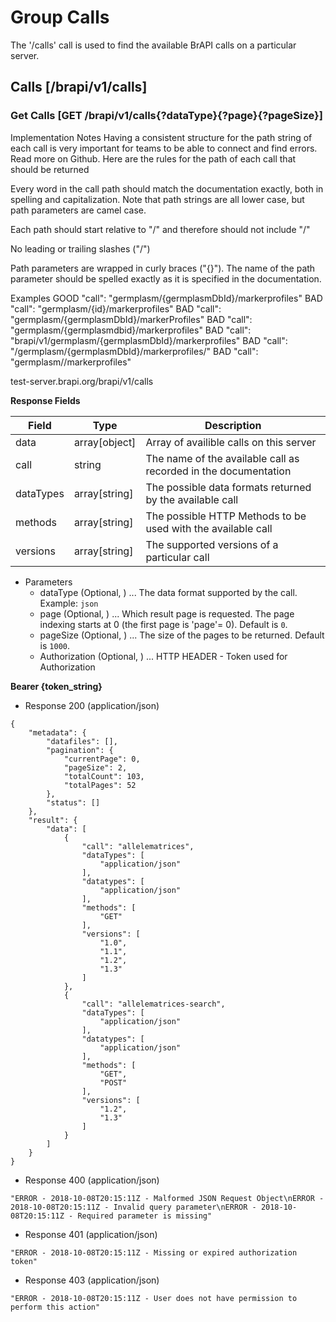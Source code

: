 # Group Calls
The '/calls' call is used to find the available BrAPI calls on a particular server. 




## Calls [/brapi/v1/calls] 




### Get Calls  [GET /brapi/v1/calls{?dataType}{?page}{?pageSize}]

 Implementation Notes
Having a consistent structure for the path string of each call is very important for teams to be able to connect and find errors. Read more on Github.
Here are the rules for the path of each call that should be returned



Every word in the call path should match the documentation exactly, both in spelling and capitalization. Note that path strings are all lower case, but path parameters are camel case.

Each path should start relative to "/" and therefore should not include "/"

No leading or trailing slashes ("/") 

Path parameters are wrapped in curly braces ("{}"). The name of the path parameter should be spelled exactly as it is specified in the documentation.




Examples GOOD    "call": "germplasm/{germplasmDbId}/markerprofiles" BAD    "call": "germplasm/{id}/markerprofiles" BAD    "call": "germplasm/{germplasmDbId}/markerProfiles" BAD    "call": "germplasm/{germplasmdbid}/markerprofiles" BAD    "call": "brapi/v1/germplasm/{germplasmDbId}/markerprofiles" BAD    "call": "/germplasm/{germplasmDbId}/markerprofiles/" BAD    "call": "germplasm/<germplasmDbId>/markerprofiles"



test-server.brapi.org/brapi/v1/calls



**Response Fields** 

|Field|Type|Description|
|---|---|---| 
|data|array[object]|Array of availible calls on this server|
|call|string|The name of the available call as recorded in the documentation|
|dataTypes|array[string]|The possible data formats returned by the available call|
|methods|array[string]|The possible HTTP Methods to be used with the available call|
|versions|array[string]|The supported versions of a particular call|


 

+ Parameters
    + dataType (Optional, ) ... The data format supported by the call. Example: `json`
    + page (Optional, ) ... Which result page is requested. The page indexing starts at 0 (the first page is 'page'= 0). Default is `0`.
    + pageSize (Optional, ) ... The size of the pages to be returned. Default is `1000`.
    + Authorization (Optional, ) ... HTTP HEADER - Token used for Authorization 

<strong>Bearer {token_string} </strong>




+ Response 200 (application/json)
```
{
    "metadata": {
        "datafiles": [],
        "pagination": {
            "currentPage": 0,
            "pageSize": 2,
            "totalCount": 103,
            "totalPages": 52
        },
        "status": []
    },
    "result": {
        "data": [
            {
                "call": "allelematrices",
                "dataTypes": [
                    "application/json"
                ],
                "datatypes": [
                    "application/json"
                ],
                "methods": [
                    "GET"
                ],
                "versions": [
                    "1.0",
                    "1.1",
                    "1.2",
                    "1.3"
                ]
            },
            {
                "call": "allelematrices-search",
                "dataTypes": [
                    "application/json"
                ],
                "datatypes": [
                    "application/json"
                ],
                "methods": [
                    "GET",
                    "POST"
                ],
                "versions": [
                    "1.2",
                    "1.3"
                ]
            }
        ]
    }
}
```

+ Response 400 (application/json)
```
"ERROR - 2018-10-08T20:15:11Z - Malformed JSON Request Object\nERROR - 2018-10-08T20:15:11Z - Invalid query parameter\nERROR - 2018-10-08T20:15:11Z - Required parameter is missing"
```

+ Response 401 (application/json)
```
"ERROR - 2018-10-08T20:15:11Z - Missing or expired authorization token"
```

+ Response 403 (application/json)
```
"ERROR - 2018-10-08T20:15:11Z - User does not have permission to perform this action"
```

